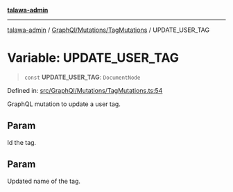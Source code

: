 [**talawa-admin**](../../../../README.md)

***

[talawa-admin](../../../../README.md) / [GraphQl/Mutations/TagMutations](../README.md) / UPDATE\_USER\_TAG

# Variable: UPDATE\_USER\_TAG

> `const` **UPDATE\_USER\_TAG**: `DocumentNode`

Defined in: [src/GraphQl/Mutations/TagMutations.ts:54](https://github.com/gautam-divyanshu/talawa-admin/blob/9fec1eef6a4674b14f6abe30e3be3844537d8dc2/src/GraphQl/Mutations/TagMutations.ts#L54)

GraphQL mutation to update a user tag.

## Param

Id the tag.

## Param

Updated name of the tag.
